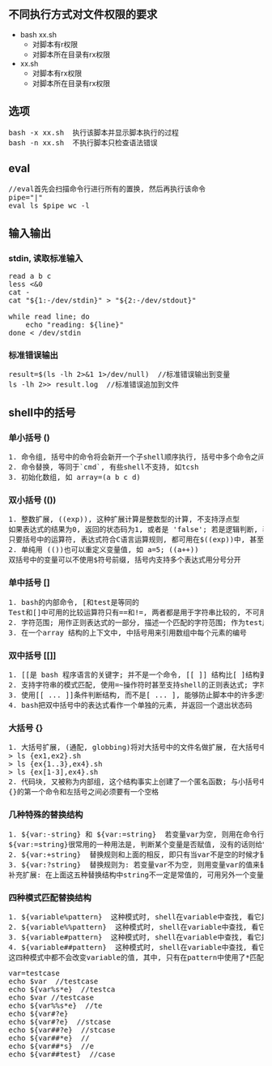 ## 不同执行方式对文件权限的要求
+ bash xx.sh
    + 对脚本有r权限
    + 对脚本所在目录有rx权限
+ xx.sh
    + 对脚本有rx权限
    + 对脚本所在目录有rx权限

## 选项
<pre>
bash -x xx.sh  执行该脚本并显示脚本执行的过程
bash -n xx.sh  不执行脚本只检查语法错误
</pre>

## eval
<pre>
//eval首先会扫描命令行进行所有的置换, 然后再执行该命令
pipe="|"
eval ls $pipe wc -l
</pre>

## 输入输出

### stdin, 读取标准输入
<pre>
read a b c
less <&0
cat -
cat "${1:-/dev/stdin}" > "${2:-/dev/stdout}"

while read line; do
    echo "reading: ${line}"
done < /dev/stdin
</pre>

### 标准错误输出
<pre>
result=$(ls -lh 2>&1 1>/dev/null)  //标准错误输出到变量
ls -lh 2>> result.log  //标准错误追加到文件
</pre>

## shell中的括号
### 单小括号 ()
<pre>
1. 命令组, 括号中的命令将会新开一个子shell顺序执行, 括号中多个命令之间用分号隔开
2. 命令替换, 等同于`cmd`, 有些shell不支持, 如tcsh
3. 初始化数组, 如 array=(a b c d)
</pre>
### 双小括号 (())
<pre>
1. 整数扩展, ((exp)), 这种扩展计算是整数型的计算, 不支持浮点型
如果表达式的结果为0, 返回的状态码为1, 或者是 'false'; 若是逻辑判断, 表达式为真则为1, 假为0
只要括号中的运算符, 表达式符合C语言运算规则, 都可用在$((exp))中, 甚至是三目运算符, 作不同进位(如二进制, 八进制, 十六进制)运算时, 输出结果全都自动转化成了十进制, 如: echo $((16#5f)) 结果为95 (16进位转十进制)
2. 单纯用 (())也可以重定义变量值, 如 a=5; ((a++))
双括号中的变量可以不使用$符号前缀, 括号内支持多个表达式用分号分开
</pre>
### 单中括号 []
<pre>
1. bash的内部命令, [和test是等同的
Test和[]中可用的比较运算符只有==和!=, 两者都是用于字符串比较的, 不可用于整数比较, 整数比较只能使用-eq, -gt这种形式
2. 字符范围; 用作正则表达式的一部分, 描述一个匹配的字符范围; 作为test用途的中括号内不能使用正则
3. 在一个array 结构的上下文中, 中括号用来引用数组中每个元素的编号
</pre>
### 双中括号 [[]]
<pre>
1. [[是 bash 程序语言的关键字; 并不是一个命令, [[ ]] 结构比[ ]结构更加通用; 在[[和]]之间所有的字符都不会发生文件名扩展或者单词分割, 但是会发生参数扩展和命令替换
2. 支持字符串的模式匹配, 使用=~操作符时甚至支持shell的正则表达式; 字符串比较时可以把右边的作为一个模式, 而不仅仅是一个字符串, 比如[[ hello == hell? ]], 结果为真; [[ ]] 中匹配字符串或通配符, 不需要引号
3. 使用[[ ... ]]条件判断结构, 而不是[ ... ], 能够防止脚本中的许多逻辑错误; 比如, &&、||、<和> 操作符能够正常存在于[[ ]]条件判断结构中, 但是如果出现在[ ]结构中的话, 会报错
4. bash把双中括号中的表达式看作一个单独的元素, 并返回一个退出状态码
</pre>
### 大括号 {}
<pre>
1. 大括号扩展, (通配, globbing)将对大括号中的文件名做扩展, 在大括号中, 不允许有空白, 除非这个空白被引用或转义; 第一种: 对大括号中的以逗号分割的文件列表进行拓展; 如 touch {a,b}.txt 结果为a.txt b.txt; 第二种: 对大括号中以点点（..）分割的顺序文件列表起拓展作用, 如: touch {a..d}.txt 结果为a.txt b.txt c.txt d.txt
> ls {ex1,ex2}.sh
> ls {ex{1..3},ex4}.sh
> ls {ex[1-3],ex4}.sh
2. 代码块, 又被称为内部组, 这个结构事实上创建了一个匿名函数; 与小括号中的命令不同, 大括号内的命令不会新开一个子shell运行, 即脚本余下部分仍可使用括号内变量; 括号内的命令间用分号隔开, 最后一个也必须有分号
{}的第一个命令和左括号之间必须要有一个空格
</pre>
### 几种特殊的替换结构
<pre>
1. ${var:-string} 和 ${var:=string}  若变量var为空, 则用在命令行中用string来替换${var:-string}, 否则变量var不为空时, 则用变量var的值来替换${var:-string}; 对于${var:=string}的替换规则和${var:-string}是一样的, 所不同之处是${var:=string}若var为空时, 用string替换${var:=string}的同时, 把string赋给变量var
${var:=string}很常用的一种用法是, 判断某个变量是否赋值, 没有的话则给它赋上一个默认值 
2. ${var:+string}  替换规则和上面的相反, 即只有当var不是空的时候才替换成string, 若var为空时则不替换或者说是替换成变量 var的值, 即空值; (因为变量var此时为空, 所以这两种说法是等价的) 
3. ${var:?string}  替换规则为: 若变量var不为空, 则用变量var的值来替换${var:?string}; 若变量var为空, 则把string输出到标准错误中, 并从脚本中退出; 我们可利用此特性来检查是否设置了变量的值 
补充扩展: 在上面这五种替换结构中string不一定是常值的, 可用另外一个变量的值或是一种命令的输出
</pre>
### 四种模式匹配替换结构
<pre>
1. ${variable%pattern}  这种模式时, shell在variable中查找, 看它是否以给的模式pattern结尾, 如果是, 就从命令行把variable中的内容去掉右边最短的匹配模式
2. ${variable%%pattern}  这种模式时, shell在variable中查找, 看它是否以给的模式pattern结尾, 如果是, 就从命令行把variable中的内容去掉右边最长的匹配模式
3. ${variable#pattern}  这种模式时, shell在variable中查找, 看它是否以给的模式pattern开始, 如果是, 就从命令行把variable中的内容去掉左边最短的匹配模式
4. ${variable##pattern}  这种模式时, shell在variable中查找, 看它是否以给的模式pattern开始, 如果是, 就从命令行把variable中的内容去掉左边最长的匹配模式
这四种模式中都不会改变variable的值, 其中, 只有在pattern中使用了*匹配符号时, '%'和'%%', '#'和'##'才有区别; 结构中的pattern支持通配符, *表示零个或多个任意字符, ?表示零个或一个任意字符, [...]表示匹配中括号里面的字符, [!...]表示不匹配中括号里面的字符
</pre>

<pre>
var=testcase
echo $var  //testcase
echo ${var%s*e}  //testca
echo $var //testcase
echo ${var%%s*e}  //te
echo ${var#?e}
echo ${var#?e}  //stcase
echo ${var##?e}  //stcase
echo ${var##*e}  //
echo ${var##*s}  //e
echo ${var##test}  //case
</pre>
